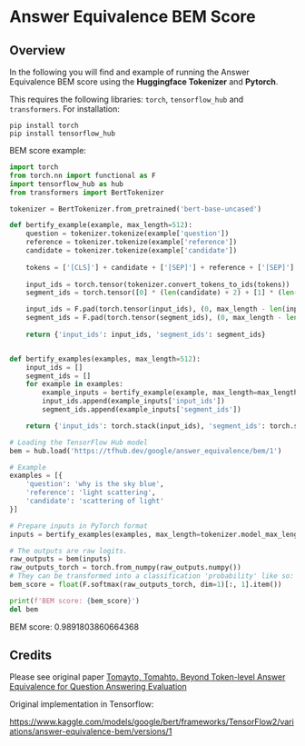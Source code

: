 # Answer Equivalence BEM Score

## Overview
In the following you will find and example of running the Answer Equivalence BEM score using the **Huggingface Tokenizer** and **Pytorch**.

This requires the following libraries: `torch`, `tensorflow_hub` and `transformers`. For installation:

```
pip install torch
pip install tensorflow_hub
```



BEM score example: 

```python
import torch
from torch.nn import functional as F
import tensorflow_hub as hub
from transformers import BertTokenizer

tokenizer = BertTokenizer.from_pretrained('bert-base-uncased')

def bertify_example(example, max_length=512):
    question = tokenizer.tokenize(example['question'])
    reference = tokenizer.tokenize(example['reference'])
    candidate = tokenizer.tokenize(example['candidate'])
    
    tokens = ['[CLS]'] + candidate + ['[SEP]'] + reference + ['[SEP]'] + question + ['[SEP]']
    
    input_ids = torch.tensor(tokenizer.convert_tokens_to_ids(tokens))
    segment_ids = torch.tensor([0] * (len(candidate) + 2) + [1] * (len(reference) + 1) + [2] * (len(question) + 1))

    input_ids = F.pad(torch.tensor(input_ids), (0, max_length - len(input_ids)), value=0)
    segment_ids = F.pad(torch.tensor(segment_ids), (0, max_length - len(segment_ids)), value=0)
    
    return {'input_ids': input_ids, 'segment_ids': segment_ids}


def bertify_examples(examples, max_length=512):
    input_ids = []
    segment_ids = []
    for example in examples:
        example_inputs = bertify_example(example, max_length=max_length)
        input_ids.append(example_inputs['input_ids'])
        segment_ids.append(example_inputs['segment_ids'])

    return {'input_ids': torch.stack(input_ids), 'segment_ids': torch.stack(segment_ids)}

# Loading the TensorFlow Hub model
bem = hub.load('https://tfhub.dev/google/answer_equivalence/bem/1')

# Example
examples = [{
    'question': 'why is the sky blue',
    'reference': 'light scattering',
    'candidate': 'scattering of light'
}]

# Prepare inputs in PyTorch format
inputs = bertify_examples(examples, max_length=tokenizer.model_max_length)

# The outputs are raw logits.
raw_outputs = bem(inputs)
raw_outputs_torch = torch.from_numpy(raw_outputs.numpy())
# They can be transformed into a classification 'probability' like so:
bem_score = float(F.softmax(raw_outputs_torch, dim=1)[:, 1].item())

print(f'BEM score: {bem_score}')
del bem
```

BEM score: 0.9891803860664368

## Credits

Please see original paper [Tomayto, Tomahto. Beyond Token-level Answer Equivalence for Question Answering Evaluation](https://arxiv.org/abs/2202.07654) 

Original implementation in Tensorflow: 

https://www.kaggle.com/models/google/bert/frameworks/TensorFlow2/variations/answer-equivalence-bem/versions/1
